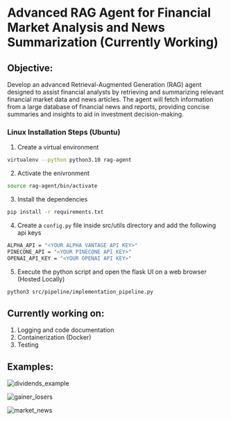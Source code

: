 # Advanced RAG Agent for Financial Market Analysis and News Summarization (Currently Working)
## Objective:
Develop an advanced Retrieval-Augmented Generation (RAG) agent designed to assist financial analysts by retrieving and summarizing relevant financial market data and news articles. The agent will fetch information from a large database of financial news and reports, providing concise summaries and insights to aid in investment decision-making.



### Linux Installation Steps (Ubuntu)
1. Create a virtual environment
```sh
virtualenv --python python3.10 rag-agent
```

2. Activate the enivronment
```sh
source rag-agent/bin/activate
```

3. Install the dependencies
```sh
pip install -r requirements.txt
```
4. Create a `config.py` file inside src/utils directory and add the following api keys
```sh
ALPHA_API = "<YOUR ALPHA VANTAGE API KEY>"
PINECONE_API = "<YOUR PINECONE API KEY>"
OPENAI_API_KEY = "<YOUR OPENAI API KEY>"
```

5. Execute the python script and open the flask UI on a web browser (Hosted Locally) 
```sh
python3 src/pipeline/implementation_pipeline.py
```

## Currently working on:
1. Logging and code documentation
2. Containerization (Docker)
3. Testing 

## Examples:
 ![dividends_example](https://github.com/user-attachments/assets/8e98b55d-1081-448a-bb44-1a44a6984564)
 
![gainer_losers](https://github.com/user-attachments/assets/cb78da3e-bb6c-4bd1-aa06-91e8782205de)

![market_news](https://github.com/user-attachments/assets/5fc763c4-d3d6-4423-88a7-3dcb640046c9)
